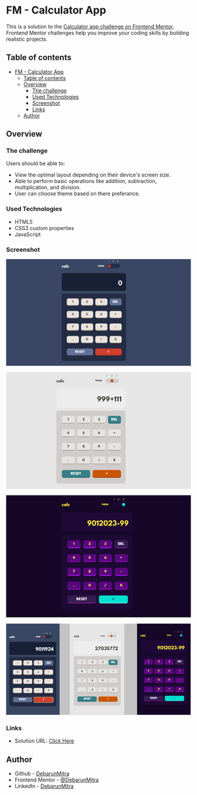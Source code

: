# FM - Calculator App

This is a solution to the [Calculator app challenge on Frontend Mentor](https://www.frontendmentor.io/challenges/calculator-app-9lteq5N29). Frontend Mentor challenges help you improve your coding skills by building realistic projects. 

## Table of contents

- [FM - Calculator App](#fm---calculator-app)
  - [Table of contents](#table-of-contents)
  - [Overview](#overview)
    - [The challenge](#the-challenge)
    - [Used Technologies](#used-technologies)
    - [Screenshot](#screenshot)
    - [Links](#links)
  - [Author](#author)

## Overview

### The challenge

Users should be able to:

- View the optimal layout depending on their device's screen size.
- Able to perform basic operations like addition, subtraction, multiplication, and division.
- User can choose theme based on there preferance.

### Used Technologies

- HTML5
- CSS3 custom properties
- JavaScript

### Screenshot

![Desktop-Theme-1](./screenshots/fm-calculator-app-desktop-t1.PNG)

![Desktop-Theme-2](./screenshots/fm-calculator-app-desktop-t2.PNG)

![Desktop-Theme-3](./screenshots/fm-calculator-app-desktop-t3.PNG)

![Mobile](./screenshots/fm-calculator-app-mobile-all.png)

### Links

- Solution URL: [Click Here](https://debarunmitra.github.io/FM-CalculatorApp/)

## Author

- Github - [DebarunMitra](https://github.com/DebarunMitra/FM-CalculatorApp/)
- Frontend Mentor - [@DebarunMitra](https://www.frontendmentor.io/profile/DebarunMitra)
- LinkedIn - [DebarunMitra](https://www.linkedin.com/in/debarunmitra876665190/)
